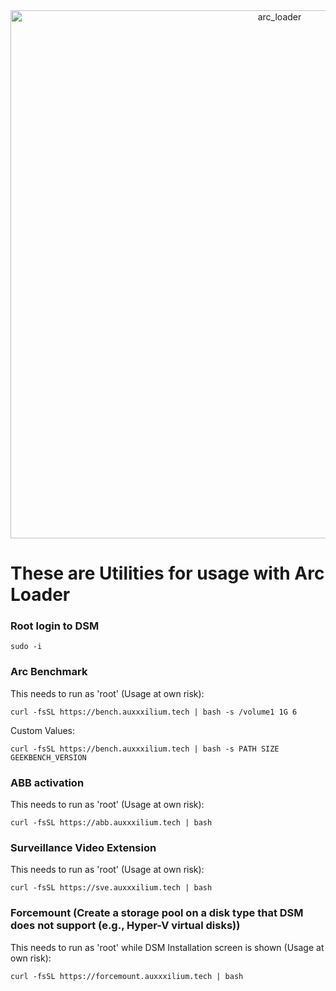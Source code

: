 <center><img width="845" alt="arc_loader" src="https://github.com/AuxXxilium/AuxXxilium/assets/67025065/ef975a36-9f3e-4cfb-813c-402db69611e7"></center>

# These are Utilities for usage with Arc Loader

### Root login to DSM

```
sudo -i
```

### Arc Benchmark

This needs to run as 'root' (Usage at own risk):

```
curl -fsSL https://bench.auxxxilium.tech | bash -s /volume1 1G 6
```

Custom Values:
```
curl -fsSL https://bench.auxxxilium.tech | bash -s PATH SIZE GEEKBENCH_VERSION
```

### ABB activation

This needs to run as 'root' (Usage at own risk):

```
curl -fsSL https://abb.auxxxilium.tech | bash
```

### Surveillance Video Extension

This needs to run as 'root' (Usage at own risk):

```
curl -fsSL https://sve.auxxxilium.tech | bash
```

### Forcemount (Create a storage pool on a disk type that DSM does not support (e.g., Hyper-V virtual disks))

This needs to run as 'root' while DSM Installation screen is shown (Usage at own risk):

```
curl -fsSL https://forcemount.auxxxilium.tech | bash
```